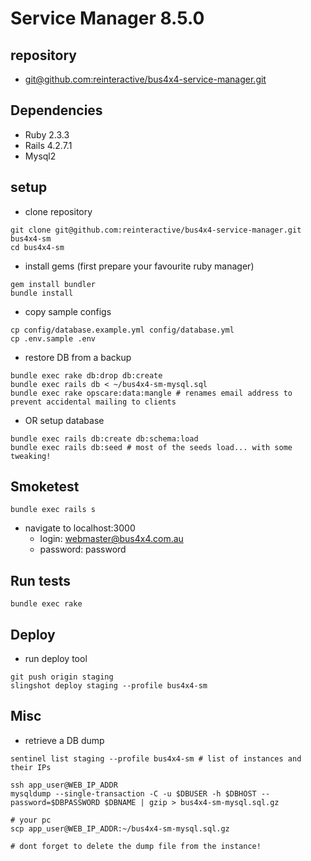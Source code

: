 # Service Manager 8.5.0

## repository

* [git@github.com:reinteractive/bus4x4-service-manager.git](https://github.com/reinteractive/bus4x4-service-manager.git)

## Dependencies

* Ruby 2.3.3
* Rails 4.2.7.1
* Mysql2

## setup

* clone repository

```
git clone git@github.com:reinteractive/bus4x4-service-manager.git bus4x4-sm
cd bus4x4-sm
```

* install gems (first prepare your favourite ruby manager)

```
gem install bundler
bundle install
```

* copy sample configs

```
cp config/database.example.yml config/database.yml
cp .env.sample .env
```

* restore DB from a backup

```
bundle exec rake db:drop db:create
bundle exec rails db < ~/bus4x4-sm-mysql.sql
bundle exec rake opscare:data:mangle # renames email address to prevent accidental mailing to clients
```

* OR setup database

```
bundle exec rails db:create db:schema:load
bundle exec rails db:seed # most of the seeds load... with some tweaking!
```

## Smoketest

```
bundle exec rails s
```

* navigate to localhost:3000
  - login: webmaster@bus4x4.com.au
  - password: password

## Run tests

```
bundle exec rake
```

## Deploy

* run deploy tool

```
git push origin staging
slingshot deploy staging --profile bus4x4-sm
```

## Misc


* retrieve a DB dump

```
sentinel list staging --profile bus4x4-sm # list of instances and their IPs

ssh app_user@WEB_IP_ADDR
mysqldump --single-transaction -C -u $DBUSER -h $DBHOST --password=$DBPASSWORD $DBNAME | gzip > bus4x4-sm-mysql.sql.gz

# your pc
scp app_user@WEB_IP_ADDR:~/bus4x4-sm-mysql.sql.gz

# dont forget to delete the dump file from the instance!
```
